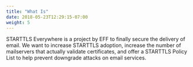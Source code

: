 ```yaml
---
title: "What Is"
date: 2018-05-23T12:29:15-07:00
weight: 5
---
```

STARTTLS Everywhere is a project by EFF to finally secure the delivery of email. We want to increase STARTTLS adoption, increase the number of mailservers that actually validate certificates, and offer a STARTTLS Policy List to help prevent downgrade attacks on email services.
